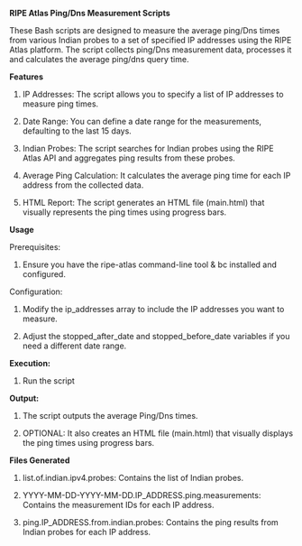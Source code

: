 **RIPE Atlas Ping/Dns Measurement Scripts**

These Bash scripts are designed to measure the average ping/Dns times from various Indian probes to a set of specified IP addresses using the RIPE Atlas platform. The script collects ping/Dns measurement data, processes it and calculates the average ping/dns query time.

**Features**

1. IP Addresses: The script allows you to specify a list of IP addresses to measure ping times.

2. Date Range: You can define a date range for the measurements, defaulting to the last 15 days.

3. Indian Probes: The script searches for Indian probes using the RIPE Atlas API and aggregates ping results from these probes.

4. Average Ping Calculation: It calculates the average ping time for each IP address from the collected data.

5. HTML Report: The script generates an HTML file (main.html) that visually represents the ping times using progress bars.


**Usage**

  Prerequisites:

  1. Ensure you have the ripe-atlas command-line tool & bc installed and configured.

  Configuration:

1.  Modify the ip_addresses array to include the IP addresses you want to measure.

2.  Adjust the stopped_after_date and stopped_before_date variables if you need a different date range.

**Execution:**

  1. Run the script

**Output:**

  1. The script outputs the average Ping/Dns times.

  2. OPTIONAL: It also creates an HTML file (main.html) that visually displays the ping times using progress bars.

**Files Generated**

   1. list.of.indian.ipv4.probes: Contains the list of Indian probes.

   2. YYYY-MM-DD-YYYY-MM-DD.IP_ADDRESS.ping.measurements: Contains the measurement IDs for each IP address.

   3. ping.IP_ADDRESS.from.indian.probes: Contains the ping results from Indian probes for each IP address.
